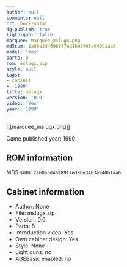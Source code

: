 ```yaml
---
author: null
comments: null
crt: horizontal
dg-publish: true
ligth-gun: 'false'
marquee: marquee_mslugx.png
md5sum: 2a60a3d46989f7ed8be3463a940b1aa6
model: 'Yes'
parts: 8
rom: mslugx.zip
style: null
tags:
- cabinet
- '1999'
title: mslugx
version: '0.0'
video: 'Yes'
year: '1999'
---
```


![[marquee_mslugx.png]]

Game published year: 1999

## ROM information

MD5 sum: `2a60a3d46989f7ed8be3463a940b1aa6` 

## Cabinet information

- Author: None
- File: mslugx.zip
- Version: 0.0
- Parts: 8
- Introduction video: Yes
- Own cabinet design: Yes
- Style: None
- Light guns: no
- AGEBasic enabled: no

